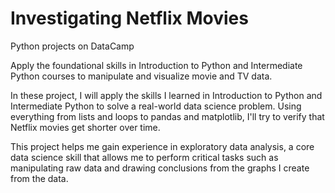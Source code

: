# Investigating Netflix Movies

Python projects on DataCamp

Apply the foundational skills in Introduction to Python and Intermediate Python courses to manipulate and visualize movie and TV data.

In these project, I will apply the skills I learned in Introduction to Python and Intermediate Python to solve a real-world data science problem. Using everything from lists and loops to pandas and matplotlib, I'll try to verify that Netflix movies get shorter over time.

This project helps me gain experience in exploratory data analysis, a core data science skill that allows me to perform critical tasks such as manipulating raw data and drawing conclusions from the graphs I create from the data.
